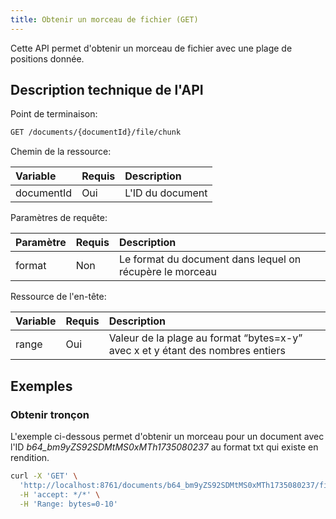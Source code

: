 ```yaml
---
title: Obtenir un morceau de fichier (GET)
---
```


Cette API permet d'obtenir un morceau de fichier avec une plage de positions donnée.

## Description technique de l'API

Point de terminaison:
```bash
GET /documents/{documentId}/file/chunk
```

Chemin de la ressource:

| Variable   | Requis | Description       |
|:-----------|:-------|:------------------|
| documentId | Oui    | L'ID du document  |


Paramètres de requête:

| Paramètre  | Requis | Description                                              |
|:-----------|:-------|:---------------------------------------------------------|
| format     | Non    | Le format du document dans lequel on récupère le morceau |

Ressource de l'en-tête:

| Variable | Requis | Description                                                                    |
|:---------|:-------|:-------------------------------------------------------------------------------|
| range    | Oui    | Valeur de la plage au format “bytes=x-y” avec x et y étant des nombres entiers |

## Exemples

### Obtenir tronçon

L'exemple ci-dessous permet d'obtenir un morceau pour un document
avec l'ID _b64_bm9yZS92SDMtMS0xMTh1735080237_ au format txt qui existe en rendition.

```bash
curl -X 'GET' \
  'http://localhost:8761/documents/b64_bm9yZS92SDMtMS0xMTh1735080237/file/chunk?format=txt' \
  -H 'accept: */*' \
  -H 'Range: bytes=0-10'
```